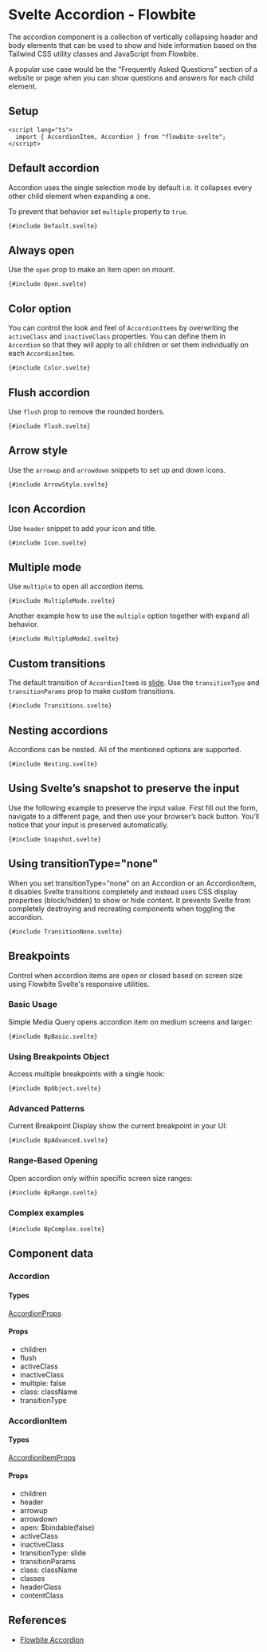 # Svelte Accordion - Flowbite


The accordion component is a collection of vertically collapsing header and body elements that can be used to show and hide information based on the Tailwind CSS utility classes and JavaScript from Flowbite.

A popular use case would be the “Frequently Asked Questions” section of a website or page when you can show questions and answers for each child element.

## Setup

```svelte
<script lang="ts">
  import { AccordionItem, Accordion } from "flowbite-svelte";
</script>
```

## Default accordion

Accordion uses the single selection mode by default i.e. it collapses every other child element when expanding a one.

To prevent that behavior set `multiple` property to `true`.

```svelte
{#include Default.svelte}
```

## Always open

Use the `open` prop to make an item open on mount.

```svelte
{#include Open.svelte}
```

## Color option

You can control the look and feel of `AccordionItems` by overwriting the `activeClass` and `inactiveClass` properties. You can define them in `Accordion` so that they will apply to all children or set them individually on each `AccordionItem`.

```svelte
{#include Color.svelte}
```

## Flush accordion

Use `flush` prop to remove the rounded borders.

```svelte
{#include Flush.svelte}
```

## Arrow style

Use the `arrowup` and `arrowdown` snippets to set up and down icons.

```svelte
{#include ArrowStyle.svelte}
```

## Icon Accordion

Use `header` snippet to add your icon and title.

```svelte
{#include Icon.svelte}
```

## Multiple mode

Use `multiple` to open all accordion items.

```svelte
{#include MultipleMode.svelte}
```

Another example how to use the `multiple` option together with expand all behavior.

```svelte
{#include MultipleMode2.svelte}
```

## Custom transitions

The default transition of `AccordionItem`s is <A href="https://svelte.dev/docs#run-time-svelte-transition-slide">slide</A>. Use the `transitionType` and `transitionParams` prop to make custom transitions.

```svelte
{#include Transitions.svelte}
```

## Nesting accordions

Accordions can be nested. All of the mentioned options are supported.

```svelte
{#include Nesting.svelte}
```

## Using Svelte’s snapshot to preserve the input

Use the following example to preserve the input value. First fill out the form, navigate to a different page, and then use your browser’s back button. You’ll notice that your input is preserved automatically.

```svelte
{#include Snapshot.svelte}
```

## Using transitionType="none"

When you set transitionType="none" on an Accordion or an AccordionItem, it disables Svelte transitions completely and instead uses CSS display properties (block/hidden) to show or hide content. It prevents Svelte from completely destroying and recreating components when toggling the accordion.

```svelte
{#include TransitionNone.svelte}
```

## Breakpoints

Control when accordion items are open or closed based on screen size using Flowbite Svelte's responsive utilities.

### Basic Usage

Simple Media Query opens accordion item on medium screens and larger:

```svelte
{#include BpBasic.svelte}
```

### Using Breakpoints Object

Access multiple breakpoints with a single hook:

```svelte
{#include BpObject.svelte}
```

### Advanced Patterns

Current Breakpoint Display show the current breakpoint in your UI:

```svelte
{#include BpAdvanced.svelte}
```

### Range-Based Opening

Open accordion only within specific screen size ranges:

```svelte
{#include BpRange.svelte}
```

### Complex examples

```svelte
{#include BpComplex.svelte}
```

## Component data

### Accordion

#### Types

[AccordionProps](https://github.com/themesberg/flowbite-svelte/blob/main/src/lib/types.ts#L169)

#### Props

- children
- flush
- activeClass
- inactiveClass
- multiple: false
- class: className
- transitionType

### AccordionItem

#### Types

[AccordionItemProps](https://github.com/themesberg/flowbite-svelte/blob/main/src/lib/types.ts#L177)

#### Props

- children
- header
- arrowup
- arrowdown
- open: $bindable(false)
- activeClass
- inactiveClass
- transitionType: slide
- transitionParams
- class: className
- classes
- headerClass
- contentClass


## References

- [Flowbite Accordion](https://flowbite.com/docs/components/accordion/)


